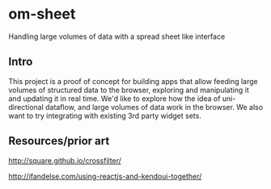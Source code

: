 om-sheet
========

Handling large volumes of data with a spread sheet like interface

Intro
-----

This project is a proof of concept for building apps that allow feeding large volumes of structured data to the browser, exploring and manipulating it and updating it in real time. We'd like to explore how the idea of uni-directional dataflow, and large volumes of data work in the browser. We also want to try integrating with existing 3rd party widget sets.

Resources/prior art
-------------------

http://square.github.io/crossfilter/

http://ifandelse.com/using-reactjs-and-kendoui-together/
